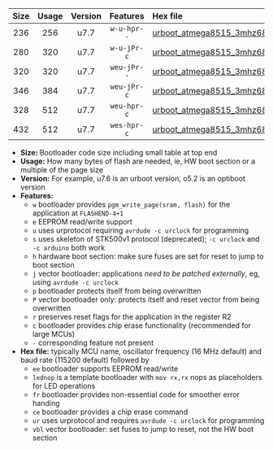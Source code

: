 |Size|Usage|Version|Features|Hex file|
|:-:|:-:|:-:|:-:|:--|
|236|256|u7.7|`w-u-hpr--`|[urboot_atmega8515_3mhz6864_57600bps_lednop_fr_ur.hex](https://raw.githubusercontent.com/stefanrueger/urboot.hex/main/mcus/atmega8515/fcpu_3mhz6864/57600_bps/urboot_atmega8515_3mhz6864_57600bps_lednop_fr_ur.hex)|
|280|320|u7.7|`w-u-jPr-c`|[urboot_atmega8515_3mhz6864_57600bps_lednop_fr_ce_ur_vbl.hex](https://raw.githubusercontent.com/stefanrueger/urboot.hex/main/mcus/atmega8515/fcpu_3mhz6864/57600_bps/urboot_atmega8515_3mhz6864_57600bps_lednop_fr_ce_ur_vbl.hex)|
|320|320|u7.7|`weu-jPr--`|[urboot_atmega8515_3mhz6864_57600bps_ee_lednop_fr_ur_vbl.hex](https://raw.githubusercontent.com/stefanrueger/urboot.hex/main/mcus/atmega8515/fcpu_3mhz6864/57600_bps/urboot_atmega8515_3mhz6864_57600bps_ee_lednop_fr_ur_vbl.hex)|
|346|384|u7.7|`weu-jPr-c`|[urboot_atmega8515_3mhz6864_57600bps_ee_lednop_fr_ce_ur_vbl.hex](https://raw.githubusercontent.com/stefanrueger/urboot.hex/main/mcus/atmega8515/fcpu_3mhz6864/57600_bps/urboot_atmega8515_3mhz6864_57600bps_ee_lednop_fr_ce_ur_vbl.hex)|
|328|512|u7.7|`weu-hpr-c`|[urboot_atmega8515_3mhz6864_57600bps_ee_lednop_fr_ce_ur.hex](https://raw.githubusercontent.com/stefanrueger/urboot.hex/main/mcus/atmega8515/fcpu_3mhz6864/57600_bps/urboot_atmega8515_3mhz6864_57600bps_ee_lednop_fr_ce_ur.hex)|
|432|512|u7.7|`wes-hpr-c`|[urboot_atmega8515_3mhz6864_57600bps_ee_lednop_fr_ce.hex](https://raw.githubusercontent.com/stefanrueger/urboot.hex/main/mcus/atmega8515/fcpu_3mhz6864/57600_bps/urboot_atmega8515_3mhz6864_57600bps_ee_lednop_fr_ce.hex)|

- **Size:** Bootloader code size including small table at top end
- **Usage:** How many bytes of flash are needed, ie, HW boot section or a multiple of the page size
- **Version:** For example, u7.6 is an urboot version, o5.2 is an optiboot version
- **Features:**
  + `w` bootloader provides `pgm_write_page(sram, flash)` for the application at `FLASHEND-4+1`
  + `e` EEPROM read/write support
  + `u` uses urprotocol requiring `avrdude -c urclock` for programming
  + `s` uses skeleton of STK500v1 protocol (deprecated); `-c urclock` and `-c arduino` both work
  + `h` hardware boot section: make sure fuses are set for reset to jump to boot section
  + `j` vector bootloader: applications *need to be patched externally*, eg, using `avrdude -c urclock`
  + `p` bootloader protects itself from being overwritten
  + `P` vector bootloader only: protects itself and reset vector from being overwritten
  + `r` preserves reset flags for the application in the register R2
  + `c` bootloader provides chip erase functionality (recommended for large MCUs)
  + `-` corresponding feature not present
- **Hex file:** typically MCU name, oscillator frequency (16 MHz default) and baud rate (115200 default) followed by
  + `ee` bootloader supports EEPROM read/write
  + `lednop` is a template bootloader with `mov rx,rx` nops as placeholders for LED operations
  + `fr` bootloader provides non-essential code for smoother error handing
  + `ce` bootloader provides a chip erase command
  + `ur` uses urprotocol and requires `avrdude -c urclock` for programming
  + `vbl` vector bootloader: set fuses to jump to reset, not the HW boot section
